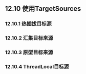 ## 12.10 使用TargetSources

### 12.10.1 热插拔目标源

### 12.10.2 汇集目标来源

### 12.10.3 原型目标来源

### 12.10.4  ThreadLocal目标源



